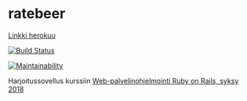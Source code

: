 # ratebeer

[Linkki herokuu](https://beersror.herokuapp.com/)

[![Build Status](https://travis-ci.org/pidrmasiin/ratebeer.svg?branch=master)](https://travis-ci.org/pidrmasiin/ratebeer)

[![Maintainability](https://api.codeclimate.com/v1/badges/21f3c7e0d460369c4e1a/maintainability)](https://codeclimate.com/github/pidrmasiin/ratebeer/maintainability)

Harjoitussovellus kurssiin 
[Web-palvelinohjelmointi Ruby on Rails, syksy 2018](https://github.com/mluukkai/WebPalvelinohjelmointi2018/blob/master/wadror.md)
